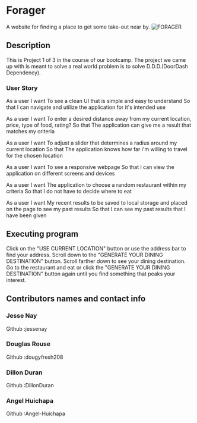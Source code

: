 # Forager

A website for finding a place to get some take-out near by.
![FORAGER](https://github.com/dougyfresh208/BWWC/assets/146030239/47d4698d-ad09-4631-8ffe-e0d0baf05442)
## Description
   This is Project 1 of 3 in the course of our bootcamp. The project we came up with is meant to solve a real world problem is to solve D.D.D.(DoorDash Dependency). 

### User Story
As a user I want
To see a clean UI that is simple and easy to understand
So that 
I can navigate and utilize the application for it's intended use

As a user I want
To enter a desired distance away from my current location, price, type of food, rating?
So that 
The application can give me a result that matches my criteria


As a user I want
To adjust a slider that determines a radius around my current location
So that
The application knows how far i'm willing to travel for the chosen location

As a user I want
To see a responsive webpage
So that
I can view the application on different screens and devices

As a user I want
The application to choose a random restaurant within my criteria
So that
I do not have to decide where to eat

As a user I want
My recent results to be saved to local storage and placed on the page to see my past results
So that
I can see my past results that I have been given
## Executing program
Click on the "USE CURRENT LOCATION" button or use the address bar to find your address.
Scroll down to the "GENERATE YOUR DINING DESTINATION" button.
Scroll farther down to see your dining destination.
Go to the restaurant and eat or click the "GENERATE YOUR DINING DESTINATION" button again until you find something that peaks your interest.

## Contributors names and contact info

### Jesse Nay
Github :jessenay
### Douglas Rouse
Github :dougyfresh208
### Dillon Duran
Github :DillonDuran
### Angel Huichapa
Github :Angel-Huichapa
